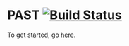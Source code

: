 PAST [![Build Status](https://travis-ci.org/pastdb/PAST.svg)](https://travis-ci.org/pastdb/PAST)
====

To get started, go [here](https://github.com/pastdb/PAST/wiki/).

